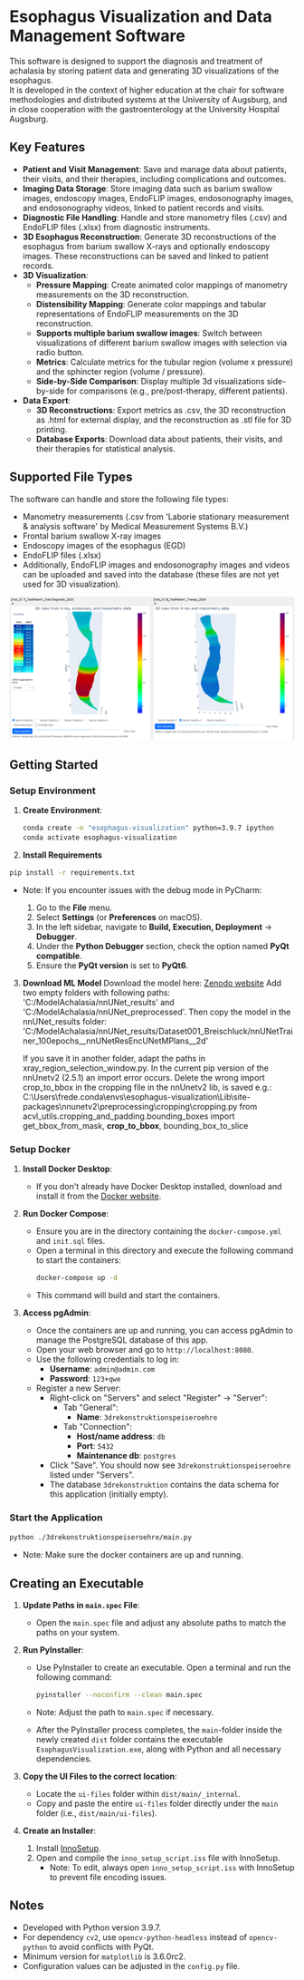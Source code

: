 # Esophagus Visualization and Data Management Software

This software is designed to support the diagnosis and treatment of achalasia by storing patient data and generating 3D visualizations of the esophagus.  
It is developed in the context of higher education at the chair for software methodologies and distributed systems at the University of Augsburg, and in close cooperation with the gastroenterology at the University Hospital Augsburg.

## Key Features

- **Patient and Visit Management**: Save and manage data about patients, their visits, and their therapies, including complications and outcomes.
- **Imaging Data Storage**: Store imaging data such as barium swallow images, endoscopy images, EndoFLIP images, endosonography images, and endosonography videos, linked to patient records and visits.
- **Diagnostic File Handling**: Handle and store manometry files (.csv) and EndoFLIP files (.xlsx) from diagnostic instruments.
- **3D Esophagus Reconstruction**: Generate 3D reconstructions of the esophagus from barium swallow X-rays and optionally endoscopy images. These reconstructions can be saved and linked to patient records.
- **3D Visualization**:
  - **Pressure Mapping**: Create animated color mappings of manometry measurements on the 3D reconstruction.
  - **Distensibility Mapping**: Generate color mappings and tabular representations of EndoFLIP measurements on the 3D reconstruction.
  - **Supports multiple barium swallow images**: Switch between visualizations of different barium swallow images with selection via radio button.
  - **Metrics**: Calculate metrics for the tubular region (volume x pressure) and the sphincter region (volume / pressure).
  - **Side-by-Side Comparison**: Display multiple 3d visualizations side-by-side for comparisons (e.g., pre/post-therapy, different patients).
- **Data Export**:
  - **3D Reconstructions**: Export metrics as .csv, the 3D reconstruction as .html for external display, and the reconstruction as .stl file for 3D printing.
  - **Database Exports**: Download data about patients, their visits, and their therapies for statistical analysis.

## Supported File Types

The software can handle and store the following file types:
- Manometry measurements (.csv from 'Laborie stationary measurement & analysis software' by Medical Measurement Systems B.V.)
- Frontal barium swallow X-ray images
- Endoscopy images of the esophagus (EGD)
- EndoFLIP files (.xlsx)
- Additionally, EndoFLIP images and endosonography images and videos can be uploaded and saved into the database (these files are not yet used for 3D visualization).

![Example Visualization](3drekonstruktionspeiseroehre/media/Readme-Picture.png)

## Getting Started

### Setup Environment

1. **Create Environment**:
    ```sh
    conda create -n "esophagus-visualization" python=3.9.7 ipython
    conda activate esophagus-visualization
    ```

2. **Install Requirements**

```sh
pip install -r requirements.txt
```
- Note: If you encounter issues with the debug mode in PyCharm:

  1. Go to the **File** menu.
  2. Select **Settings** (or **Preferences** on macOS).
  3. In the left sidebar, navigate to **Build, Execution, Deployment** -> **Debugger**.
  4. Under the **Python Debugger** section, check the option named **PyQt compatible**.
  5. Ensure the **PyQt version** is set to **PyQt6**.

3. **Download ML Model**
    Download the model here:
    [Zenodo website](https://zenodo.org/records/13980656?preview=1&token=eyJhbGciOiJIUzUxMiJ9.eyJpZCI6IjA3MGI0MjI0LWEyN2ItNDlkNC05YjgxLTBkZThlNzgzNTljYSIsImRhdGEiOnt9LCJyYW5kb20iOiI4N2U4MmUxOTc3YTk2NTYxMDFmMjdiNzMyMjQzYWRiMCJ9.ISNr53t3UU1rBfBdi6Iyo8qznD_iIQSOMYUj6afUhyQqGPQlrKrNkVhttZcLL-Vc1brNMbboOo1KlUMVxBc4bg)
    Add two empty folders with following paths: 'C:/ModelAchalasia/nnUNet_results' and 'C:/ModelAchalasia/nnUNet_preprocessed'. Then copy the model in the nnUNet_results folder: 
    'C:/ModelAchalasia/nnUNet_results/Dataset001_Breischluck/nnUNetTrainer_100epochs__nnUNetResEncUNetMPlans__2d'

    If you save it in another folder, adapt the paths in xray_region_selection_window.py.
    In the current pip version of the nnUnetv2 (2.5.1) an import error occurs. Delete the wrong import crop_to_bbox in the cropping file in the nnUnetv2 lib, is saved e.g.: 
    C:\Users\frede\.conda\envs\esophagus-visualization\Lib\site-packages\nnunetv2\preprocessing\cropping\cropping.py
    from acvl_utils.cropping_and_padding.bounding_boxes import get_bbox_from_mask, **crop_to_bbox**, bounding_box_to_slice
   
### Setup Docker
1. **Install Docker Desktop**: 
    - If you don't already have Docker Desktop installed, download and install it from the [Docker website](https://www.docker.com/products/docker-desktop). 


2. **Run Docker Compose**:
    - Ensure you are in the directory containing the `docker-compose.yml` and `init.sql` files.
    - Open a terminal in this directory and execute the following command to start the containers:
      ```sh
      docker-compose up -d
      ```
    - This command will build and start the containers.


3. **Access pgAdmin**:
    - Once the containers are up and running, you can access pgAdmin to manage the PostgreSQL database of this app.
    - Open your web browser and go to `http://localhost:8080`.
    - Use the following credentials to log in:
      - **Username**: `admin@admin.com`
      - **Password**: `123+qwe`
    - Register a new Server:
      - Right-click on "Servers" and select "Register" -> "Server":
        - Tab "General":
          - **Name**: `3drekonstruktionspeiseroehre`
        - Tab "Connection":
          - **Host/name address**: `db`
          - **Port**: `5432`
          - **Maintenance db**: `postgres`
      - Click "Save". You should now see `3drekonstruktionspeiseroehre` listed under "Servers".
      - The database `3drekonstruktion` contains the data schema for this application (initially empty).


### Start the Application

```sh
python ./3drekonstruktionspeiseroehre/main.py
```
- Note: Make sure the docker containers are up and running.

## Creating an Executable
      
1. **Update Paths in `main.spec` File**:
    - Open the `main.spec` file and adjust any absolute paths to match the paths on your system.


2. **Run PyInstaller**:
    - Use PyInstaller to create an executable. Open a terminal and run the following command:
      ```sh
      pyinstaller --noconfirm --clean main.spec
      ```
    - Note: Adjust the path to `main.spec` if necessary.

    - After the PyInstaller process completes, the `main`-folder inside the newly created `dist` folder contains 
   the executable `EsophagusVisualization.exe`, along with Python and all necessary dependencies.


3. **Copy the UI Files to the correct location**:
    - Locate the `ui-files` folder within `dist/main/_internal`.
    - Copy and paste the entire `ui-files` folder directly under the `main` folder (i.e., `dist/main/ui-files`). 


4. **Create an Installer**:

   1. Install [InnoSetup](https://jrsoftware.org/isdl.php).
   2. Open and compile the `inno_setup_script.iss` file with InnoSetup.
       - Note: To edit, always open `inno_setup_script.iss` with InnoSetup to prevent file encoding issues.

## Notes

- Developed with Python version 3.9.7.
- For dependency `cv2`, use `opencv-python-headless` instead of `opencv-python` to avoid conflicts with PyQt.
- Minimum version for `matplotlib` is 3.6.0rc2.
- Configuration values can be adjusted in the `config.py` file.